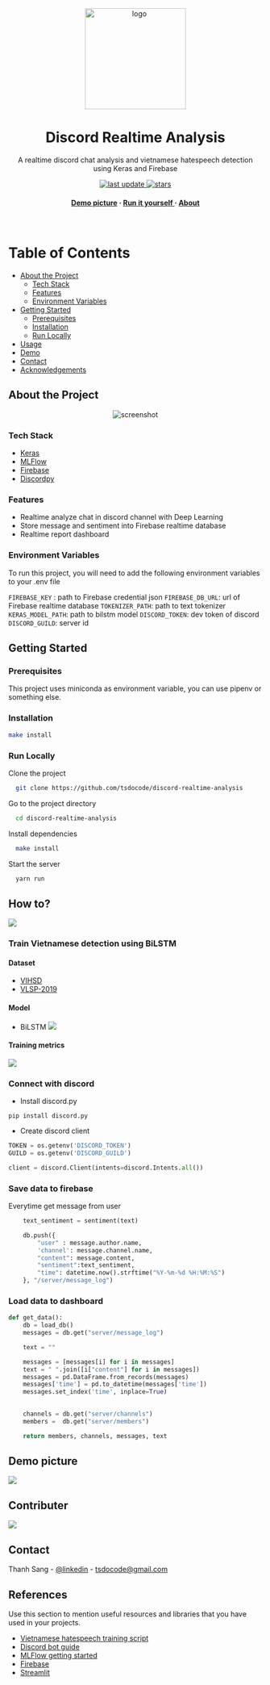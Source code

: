 <!--
Hey, thanks for using the awesome-readme-template template.  
If you have any enhancements, then fork this project and create a pull request 
or just open an issue with the label "enhancement".

Don't forget to give this project a star for additional support ;)
Maybe you can mention me or this repo in the acknowledgements too
-->

<!--
This README is a slimmed down version of the original one.
Removed sections:
- Screenshots
- Running Test
- Deployment
- FAQ
- Acknowledgements
-->

<div align="center">

  <img src="assets/logo.png" alt="logo" width="200" height="auto" />
  <h1>Discord Realtime Analysis</h1>
  
  <p>
    A realtime discord chat analysis and vietnamese hatespeech detection using Keras and Firebase
  </p>

  
<!-- Badges -->
<p>
  <a href="">
    <img src="https://img.shields.io/github/last-commit/tsdocode/discord-realtime-analysis" alt="last update" />
  </a>
  <a href="https://github.com/tsdocode/discord-realtime-analysis/stargazers">
    <img src="https://img.shields.io/github/stars/tsdocode/discord-realtime-analysis" alt="stars" />
</p>
   
<h4>
    <a href="#demo-picture">Demo picture</a>
  <span> · </span>
    <a href="#run-locally">Run it yourself </a>
  <span> · </span>
    <a href="#contributer">About</a>
  </h4>
</div>

<br />

<!-- Table of Contents -->
# Table of Contents

- [About the Project](#about-the-project)
  * [Tech Stack](#tech-stack)
  * [Features](#features)
  * [Environment Variables](#environment-variables)
- [Getting Started](#getting-started)
  * [Prerequisites](#prerequisites)
  * [Installation](#installation)
  * [Run Locally](#run-locally)
- [Usage](#usage)
- [Demo](#roadmap)
- [Contact](#contact)
- [Acknowledgements](#acknowledgements)
  

<!-- About the Project -->
## About the Project

<div align="center"> 
  <img src="assets/dashboard.gif" alt="screenshot" />
</div>


<!-- TechStack -->
### Tech Stack


  <ul>
    <li><a href="https://www.typescriptlang.org/">Keras</a></li>
    <li><a href="https://nextjs.org/">MLFlow</a></li>
    <li><a href="https://reactjs.org/">Firebase</a></li>
    <li><a href="https://tailwindcss.com/">Discordpy</a></li>
  </ul>

<!-- Features -->
### Features

- Realtime analyze chat in discord channel with Deep Learning
- Store message and sentiment into Firebase realtime database
- Realtime report dashboard


<!-- Env Variables -->
### Environment Variables

To run this project, you will need to add the following environment variables to your .env file

`FIREBASE_KEY` : path to Firebase credential json
`FIREBASE_DB_URL`: url of Firebase realtime database
`TOKENIZER_PATH`: path to text tokenizer
`KERAS_MODEL_PATH`:  path to bilstm model
`DISCORD_TOKEN`: dev token of discord
`DISCORD_GUILD`: server id

<!-- Getting Started -->
## Getting Started

<!-- Prerequisites -->
### Prerequisites

This project uses miniconda as environment variable, you can use pipenv or something else.


<!-- Installation -->
### Installation

```bash
make install
```
<!-- Run Locally -->
### Run Locally

Clone the project

```bash
  git clone https://github.com/tsdocode/discord-realtime-analysis
```

Go to the project directory

```bash
  cd discord-realtime-analysis
```

Install dependencies

```bash
  make install
```

Start the server

```bash
  yarn run
```


<!-- Usage -->
## How to?
![](assets/architechure.png)
### Train Vietnamese detection using BiLSTM
#### Dataset
- [VIHSD](https://github.com/sonlam1102/vihsd)
- [VLSP-2019](https://www.aivivn.com/contests/8?fbclid=IwAR0AncPW2Hy6uH4jrNYS0-lpmmPqru2yslZVAjV6GOl8KqhrO9FM1CXAiNc)
#### Model
- BiLSTM
![](/assets/bilstm.jpeg)
#### Training metrics
![](/assets/metrics.png)

### Connect with discord 
- Install discord.py
```
pip install discord.py
```
- Create discord client
```py
TOKEN = os.getenv('DISCORD_TOKEN')
GUILD = os.getenv('DISCORD_GUILD')

client = discord.Client(intents=discord.Intents.all())
```
### Save data to firebase
Everytime get message from user
```py
    text_sentiment = sentiment(text)

    db.push({
        "user" : message.author.name,
        'channel': message.channel.name,
        "content": message.content,
        "sentiment":text_sentiment,
        "time": datetime.now().strftime("%Y-%m-%d %H:%M:%S")
    }, "/server/message_log")
```
### Load data to dashboard
```py
def get_data():
    db = load_db()
    messages = db.get("server/message_log")

    text = ""

    messages = [messages[i] for i in messages]
    text = " ".join([i["content"] for i in messages])
    messages = pd.DataFrame.from_records(messages)
    messages['time'] = pd.to_datetime(messages['time'])
    messages.set_index('time', inplace=True)
    

    channels = db.get("server/channels")
    members =  db.get("server/members")

    return members, channels, messages, text

```

<!-- Roadmap -->
## Demo picture
![](assets/demo.gif)
<!-- Contributing -->
## Contributer

<a href="https://github.com/tsdocode/discord-realtime-analysis/graphs/contributors">
  <img src="https://contrib.rocks/image?repo=tsdocode/discord-realtime-analysis" />
</a>


<!-- Contact -->
## Contact

Thanh Sang - [@linkedin](https://www.linkedin.com/in/tsdocode/) - tsdocode@gmail.com


<!-- Acknowledgments -->
## References

Use this section to mention useful resources and libraries that you have used in your projects.

 - [Vietnamese hatespeech training script](https://github.com/huynhduchuydp36/VLSP2019-SHARED-Task-Hate-Speech-Detection-on-Social-Networks-Using-Bi-Lstm)
 - [Discord bot guide](https://realpython.com/how-to-make-a-discord-bot-python/)
 - [MLFlow getting started](https://www.mlflow.org/docs/latest/quickstart.html)
 - [Firebase](https://firebase.google.com/)
 - [Streamlit](https://streamlit.io/)
